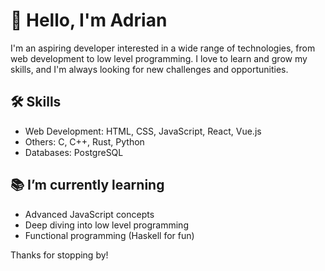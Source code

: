 # 👋 Hello, I'm Adrian 

I'm an aspiring developer interested in a wide range of technologies, from web development to low level programming. I love to learn and grow my skills, and I'm always looking for new challenges and opportunities.

## 🛠 Skills

- Web Development: HTML, CSS, JavaScript, React, Vue.js
- Others: C, C++, Rust, Python
- Databases: PostgreSQL

## 📚 I’m currently learning

- Advanced JavaScript concepts
- Deep diving into low level programming
- Functional programming (Haskell for fun)


Thanks for stopping by!
